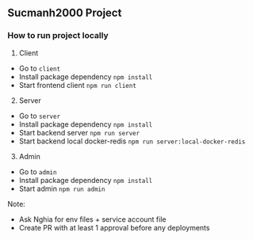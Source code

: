 ## Sucmanh2000 Project

### How to run project locally

1. Client

- Go to `client`
- Install package dependency `npm install`
- Start frontend client `npm run client`

2. Server

- Go to `server`
- Install package dependency `npm install`
- Start backend server `npm run server`
- Start backend local docker-redis `npm run server:local-docker-redis`

3. Admin

- Go to `admin`
- Install package dependency `npm install`
- Start admin `npm run admin`

Note:

- Ask Nghia for env files + service account file
- Create PR with at least 1 approval before any deployments
